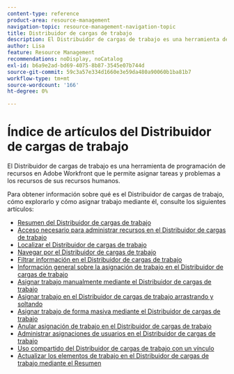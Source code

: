 ```yaml
---
content-type: reference
product-area: resource-management
navigation-topic: resource-management-navigation-topic
title: Distribuidor de cargas de trabajo
description: El Distribuidor de cargas de trabajo es una herramienta de programación de recursos en Adobe Workfront que le permite asignar tareas y problemas a los recursos de sus recursos humanos.
author: Lisa
feature: Resource Management
recommendations: noDisplay, noCatalog
exl-id: b6a9e2ad-bd69-4075-8b87-3545e07b744d
source-git-commit: 59c3a57e334d1660e3e59da480a90060b1ba81b7
workflow-type: tm+mt
source-wordcount: '166'
ht-degree: 0%

---
```


# Índice de artículos del Distribuidor de cargas de trabajo

<!--Audited: 12/2023-->

El Distribuidor de cargas de trabajo es una herramienta de programación de recursos en Adobe Workfront que le permite asignar tareas y problemas a los recursos de sus recursos humanos.

Para obtener información sobre qué es el Distribuidor de cargas de trabajo, cómo explorarlo y cómo asignar trabajo mediante él, consulte los siguientes artículos:

* [Resumen del Distribuidor de cargas de trabajo](../../resource-mgmt/workload-balancer/overview-workload-balancer.md)
* [Acceso necesario para administrar recursos en el Distribuidor de cargas de trabajo](../../resource-mgmt/workload-balancer/access-needed-manage-resources-balancer.md)
* [Localizar el Distribuidor de cargas de trabajo](../../resource-mgmt/workload-balancer/locate-workload-balancer.md)
* [Navegar por el Distribuidor de cargas de trabajo](../../resource-mgmt/workload-balancer/navigate-the-workload-balancer.md)
* [Filtrar información en el Distribuidor de cargas de trabajo](../../resource-mgmt/workload-balancer/filter-information-workload-balancer.md)
* [Información general sobre la asignación de trabajo en el Distribuidor de cargas de trabajo](../../resource-mgmt/workload-balancer/assign-work-in-workload-balancer.md)
* [Asignar trabajo manualmente mediante el Distribuidor de cargas de trabajo](../../resource-mgmt/workload-balancer/assign-work-in-workload-balancer-manually.md)
* [Asignar trabajo en el Distribuidor de cargas de trabajo arrastrando y soltando](../../resource-mgmt/workload-balancer/assign-work-in-workload-balancer-by-drag-and-drop.md)
* [Asignar trabajo de forma masiva mediante el Distribuidor de cargas de trabajo](../../resource-mgmt/workload-balancer/assign-work-in-workload-balancer-in-bulk.md)
* [Anular asignación de trabajo en el Distribuidor de cargas de trabajo](../../resource-mgmt/workload-balancer/unassign-work-in-workload-balancer.md)
* [Administrar asignaciones de usuarios en el Distribuidor de cargas de trabajo](../../resource-mgmt/workload-balancer/manage-user-allocations-workload-balancer.md)
* [Uso compartido del Distribuidor de cargas de trabajo con un vínculo](../../resource-mgmt/workload-balancer/share-link-for-workload-balancer.md)
* [Actualizar los elementos de trabajo en el Distribuidor de cargas de trabajo mediante el Resumen](../../resource-mgmt/workload-balancer/update-items-in-summary-panel-in-workload-balancer.md)
